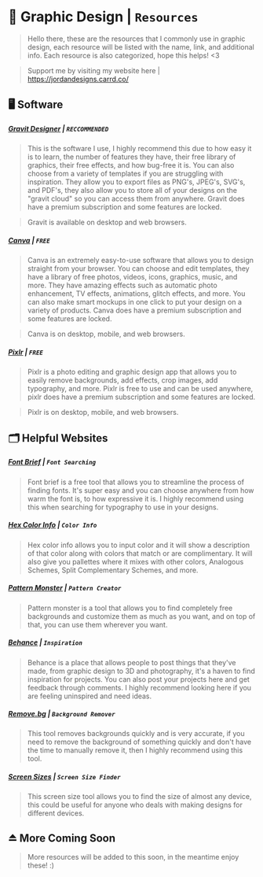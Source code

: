 # 🎨 Graphic Design | `Resources`
> Hello there, these are the resources that I commonly use in graphic design, each resource will be listed with the name, link, and additional info. Each resource is also categorized, hope this helps! <3

> Support me by visiting my website here | https://jordandesigns.carrd.co/

## 🖥️ Software

##### [__Gravit Designer__](https://www.designer.io/en/) | `RECCOMMENDED`

> This is the software I use, I highly recommend this due to how easy it is to learn, the number of features they have, their free library of graphics, their free effects, and how bug-free it is. You can also choose from a variety of templates if you are struggling with inspiration. They allow you to export files as PNG's, JPEG's, SVG's, and PDF's, they also allow you to store all of your designs on the "gravit cloud" so you can access them from anywhere. Gravit does have a premium subscription and some features are locked.

> Gravit is available on desktop and web browsers.

##### [__Canva__](https://canva.com/) | `FREE`

> Canva is an extremely easy-to-use software that allows you to design straight from your browser. You can choose and edit templates, they have a library of free photos, videos, icons, graphics, music, and more. They have amazing effects such as automatic photo enhancement, TV effects, animations, glitch effects, and more. You can also make smart mockups in one click to put your design on a variety of products. Canva does have a premium subscription and some features are locked.

> Canva is on desktop, mobile, and web browsers.

##### [__Pixlr__](https://pixlr.com/) | `FREE`

> Pixlr is a photo editing and graphic design app that allows you to easily remove backgrounds, add effects, crop images, add typography, and more. Pixlr is free to use and can be used anywhere, pixlr does have a premium subscription and some features are locked.

> Pixlr is on desktop, mobile, and web browsers.

## 🗂️ Helpful Websites

##### [Font Brief](https://www.fontbrief.com/) | `Font Searching`

> Font brief is a free tool that allows you to streamline the process of finding fonts. It's super easy and you can choose anywhere from how warm the font is, to how expressive it is. I highly recommend using this when searching for typography to use in your designs.

##### [Hex Color Info](https://hexcolorpedia.com/) | `Color Info`

> Hex color info allows you to input color and it will show a description of that color along with colors that match or are complimentary. It will also give you pallettes where it mixes with other colors, Analogous Schemes, Split Complementary Schemes, and more.

##### [Pattern Monster](https://pattern.monster/) | `Pattern Creator`

> Pattern monster is a tool that allows you to find completely free backgrounds and customize them as much as you want, and on top of that, you can use them wherever you want.

##### [Behance](https://www.behance.net/) | `Inspiration`

> Behance is a place that allows people to post things that they've made, from graphic design to 3D and photography, it's a haven to find inspiration for projects. You can also post your projects here and get feedback through comments. I highly recommend looking here if you are feeling uninspired and need ideas.

##### [Remove.bg](https://www.remove.bg/) | `Background Remover`

> This tool removes backgrounds quickly and is very accurate, if you need to remove the background of something quickly and don't have the time to manually remove it, then I highly recommend using this tool.

##### [Screen Sizes](https://www.screensizes.app/) | `Screen Size Finder`

> This screen size tool allows you to find the size of almost any device, this could be useful for anyone who deals with making designs for different devices.

## ⏏️ More Coming Soon

> More resources will be added to this soon, in the meantime enjoy these! :)
